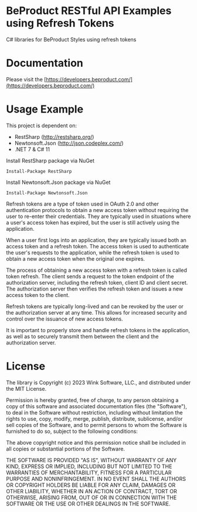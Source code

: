 # BeProduct RESTful API Examples using Refresh Tokens
C# libraries for BeProduct Styles using refresh tokens

# Documentation
Please visit the [https://developers.beproduct.com/](https://developers.beproduct.com/)

# Usage Example
This project is dependent on:
* RestSharp (http://restsharp.org/)
* Newtonsoft.Json (http://json.codeplex.com/)
* .NET 7 & C# 11

Install RestSharp package via NuGet 

`Install-Package RestSharp`

Install Newtonsoft.Json package via NuGet 

`Install-Package Newtonsoft.Json`

Refresh tokens are a type of token used in OAuth 2.0 and other authentication protocols to obtain a new access token without requiring the user to re-enter their credentials. They are typically used in situations where a user's access token has expired, but the user is still actively using the application.

When a user first logs into an application, they are typically issued both an access token and a refresh token. The access token is used to authenticate the user's requests to the application, while the refresh token is used to obtain a new access token when the original one expires.

The process of obtaining a new access token with a refresh token is called token refresh. The client sends a request to the token endpoint of the authorization server, including the refresh token, client ID and client secret. The authorization server then verifies the refresh token and issues a new access token to the client.

Refresh tokens are typically long-lived and can be revoked by the user or the authorization server at any time. This allows for increased security and control over the issuance of new access tokens.

It is important to properly store and handle refresh tokens in the application, as well as to securely transmit them between the client and the authorization server. 
# License
The library is Copyright (c) 2023 Wink Software, LLC., and distributed under the MIT License.

Permission is hereby granted, free of charge, to any person obtaining a copy of this software and associated documentation files (the "Software"), to deal in the Software without restriction, including without limitation the rights to use, copy, modify, merge, publish, distribute, sublicense, and/or sell copies of the Software, and to permit persons to whom the Software is furnished to do so, subject to the following conditions:

The above copyright notice and this permission notice shall be included in all copies or substantial portions of the Software.

THE SOFTWARE IS PROVIDED "AS IS", WITHOUT WARRANTY OF ANY KIND, EXPRESS OR IMPLIED, INCLUDING BUT NOT LIMITED TO THE WARRANTIES OF MERCHANTABILITY, FITNESS FOR A PARTICULAR PURPOSE AND NONINFRINGEMENT. IN NO EVENT SHALL THE AUTHORS OR COPYRIGHT HOLDERS BE LIABLE FOR ANY CLAIM, DAMAGES OR OTHER LIABILITY, WHETHER IN AN ACTION OF CONTRACT, TORT OR OTHERWISE, ARISING FROM, OUT OF OR IN CONNECTION WITH THE SOFTWARE OR THE USE OR OTHER DEALINGS IN THE SOFTWARE.
